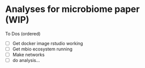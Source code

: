 # Analyses for microbiome paper (WIP)

To Dos (ordered)
- [ ] Get docker image rstudio working
- [ ] Get mbio ecosystem running
- [ ] Make networks
- [ ] do analysis...